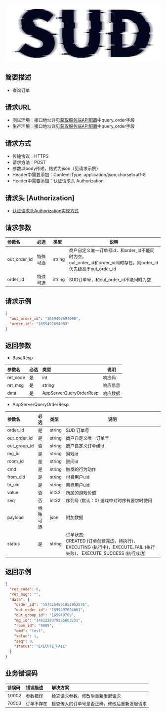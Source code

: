 #

![SUD](../../Resource/logo.png)

## 简要描述

- 查询订单

## 请求URL

- 测试环境：接口地址详见[获取服务端API配置](ObtainServerEndAPIConfigurations.md)中query_order字段
- 生产环境：接口地址详见[获取服务端API配置](ObtainServerEndAPIConfigurations.md)中query_order字段

## 请求方式

- 传输协议：HTTPS
- 请求方法：POST
- 参数以body传递，格式为json（见请求示例）
- Header中需要添加：Content-Type: application/json;charset=utf-8
- Header中需要添加：认证请求头 Authorization

## 请求头 [Authorization]

- [认证请求头Authorization实现方式](AuthorizationDescription.md)

## 请求参数

| 参数名          | 必选   | 类型     | 说明                                                                                    |
|:-------------|:-----|:-------|---------------------------------------------------------------------------------------|
| out_order_id | 特殊可选 | string | 商户自定义唯一订单号id，和order_id不能同时为空。<br>out_order_id和order_id同时存在，则order_id优先级高于out_order_id |
| order_id     | 特殊可选 | string | SUD订单号，和out_order_id不能同时为空                                                            |

## 请求示例

```json
{
  "out_order_id": "1659497694000",
  "order_id": "1659497694003"
}
```

## 返回参数

- BaseResp

| 参数名      | 必选  | 类型                      | 说明   |
|:---------|:----|:------------------------|------|
| ret_code | 是   | int                     | 响应码  |
| ret_msg  | 是   | string                  | 响应信息 |
| data     | 是   | AppServerQueryOrderResp | 响应数据 |

- AppServerQueryOrderResp

| 参数名          | 必选   | 类型     | 说明                                                                                           |
|:-------------|:-----|:-------|----------------------------------------------------------------------------------------------|
| order_id     | 是    | string | SUD 订单号                                                                                      |1659497694888
| out_order_id | 是    | string | 商户自定义唯一订单号                                                                                   |1659497694000
| out_group_id | 否    | string | 商户自定义订单组id                                                                                   |1659497694
| mg_id        | 是    | string | 游戏id                                                                                         |14615640800525066
| room_id      | 是    | string | 房间id                                                                                         |9009
| cmd          | 是    | string | 触发的行为动作                                                                                      |test
| from_uid     | 是    | string | 付费用户uid                                                                                      |u001
| to_uid       | 是    | string | 目标用户uid                                                                                      |u002
| value        | 否    | int32  | 所属的游戏价值                                                                                      |1
| seq          | 否    | int32  | 序列号 (默认：0) 游戏中对时序有要求时使用                                                                      |0
| payload      | 特殊可选 | json   | 附加数据                                                                                         |<br>
| status       | 是    | string | 订单状态: <br> CREATED (订单创建完成，待执行)， EXECUTING (执行中)，EXECUTE_FAIL (执行失败)， EXECUTE_SUCCESS (执行成功) | EXECUTE_SUCCESS

## 返回示例

```json
{
  "ret_code": 0,
  "ret_msg": "",
  "data": {
    "order_id": "1573254561852952576",
    "out_order_id": "1659497694001",
    "out_group_id": "165949769",
    "mg_id": "1461228379255603251",
    "room_id": "9009",
    "cmd": "test",
    "value": 1,
    "seq": 0,
    "status": "EXECUTE_FAIL"
  }
}
```

## 业务错误码

| 错误码   | 错误描述  | 解决方案                   |
|:------|:------|:-----------------------|
| 10002 | 参数错误  | 检查请求参数，修改后重新发起请求       |
| 70503 | 订单不存在 | 检查传入的订单号是否正确，修改后重新发起请求 |
